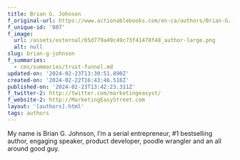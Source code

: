 ```yaml
---
title: Brian G. Johnson
f_original-url: https://www.actionablebooks.com/en-ca/authors/Brian-G.-Johnson/
f_unique-id: '807'
f_image:
  url: /assets/external/65d779a49c49c73f41478f48_author-large.png
  alt: null
slug: brian-g-johnson
f_summaries:
  - cms/summaries/trust-funnel.md
updated-on: '2024-02-23T13:30:51.890Z'
created-on: '2024-02-22T16:43:46.518Z'
published-on: '2024-02-23T13:42:23.311Z'
f_twitter-2: http://twitter.com/marketingeasyst/
f_website-2: http://MarketingEasyStreet.com
layout: '[authors].html'
tags: authors
---
```


My name is Brian G. Johnson, I’m a serial entrepreneur, #1 bestselling author, engaging speaker, product developer, poodle wrangler and an all around good guy.
